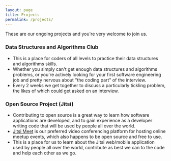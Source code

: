 ```yaml
---
layout: page
title: Projects
permalink: /projects/
---
```


These are our ongoing projects and you're very welcome to join us.

### Data Structures and Algorithms Club

- This is a place for coders of all levels to practice their data structures and algorithms skills. 
- Whether you simply can't get enough data structures and algorithms problems, or you're actively looking for your first software engineering job and pretty nervous about "the coding part" of the interview.
- Every 2 weeks we get together to discuss a particularly tickling problem, the likes of which could get asked on an interview.
  
### Open Source Project (Jitsi)

- Contributing to open source is a great way to learn how software applications are developed, and to gain experience
as a developer writing code that will be used by people all over the world.
- [Jitsi Meet](https://meet.jit.si/) is our preferred video conferencing platform for hosting online meetup events,
which also happens to be open source and free to use.
- This is a place for us to learn about the Jitsi web/mobile application used by people all over the world, contribute as best we can to the code and help each other as we go.
